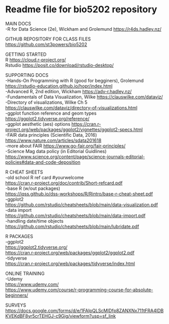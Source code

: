 # Readme file for bio5202 repository

MAIN DOCS<br>
-R for Data Science (2e), Wickham and Grolemund
https://r4ds.hadley.nz/

GITHUB REPOSITORY FOR CLASS FILES<br>
https://github.com/st3powers/bio5202

GETTING STARTED<br>
R https://cloud.r-project.org/<br>
Rstudio https://posit.co/download/rstudio-desktop/

SUPPORTING DOCS<br>
-Hands-On Programming with R (good for begginers), Grolemund
https://rstudio-education.github.io/hopr/index.html<br>
-Advanced R, 2nd edition, Wickham
https://adv-r.hadley.nz/<br>
-Fundamentals of Data Visualization, Wilke
https://clauswilke.com/dataviz/<br>
-Directory of visualizations, Wilke Ch 5 https://clauswilke.com/dataviz/directory-of-visualizations.html<br>
-ggplot function reference and geom types https://ggplot2.tidyverse.org/reference/<br>
-ggplot aesthetic (aes) options https://cran.r-project.org/web/packages/ggplot2/vignettes/ggplot2-specs.html<br>
-FAIR data principles (Scientific Data, 2016) https://www.nature.com/articles/sdata201618 <br>
-more about FAIR https://www.go-fair.org/fair-principles/<br>
-Science Mag data policy (in Editorial Guidlines) https://www.science.org/content/page/science-journals-editorial-policies#data-and-code-deposition<br>

R CHEAT SHEETS<br>
-old school R ref card #yourwelcome <br>
https://cran.r-project.org/doc/contrib/Short-refcard.pdf<br>
-base R (w/out packages)<br>
https://iqss.github.io/dss-workshops/R/Rintro/base-r-cheat-sheet.pdf<br>
-ggplot2<br>
https://github.com/rstudio/cheatsheets/blob/main/data-visualization.pdf<br>
-data import<br>
https://github.com/rstudio/cheatsheets/blob/main/data-import.pdf<br>
-handling date/time objects<br>
https://github.com/rstudio/cheatsheets/blob/main/lubridate.pdf<br>

R PACKAGES<br>
-ggplot2<br>
https://ggplot2.tidyverse.org/<br>
https://cran.r-project.org/web/packages/ggplot2/ggplot2.pdf<br>
-tidyverse<br>
https://cran.r-project.org/web/packages/tidyverse/index.html<br>

ONLINE TRAINING<br>
-Udemy<br>
https://www.udemy.com/<br>
https://www.udemy.com/course/r-programming-course-for-absolute-beginners/<br>

SURVEYS<br>
https://docs.google.com/forms/d/e/1FAIpQLScMlDfp8ZANXNx711tFRA4lDBKVEKdBF8yr5crTEHGJ-c9Gig/viewform?usp=sf_link

 
